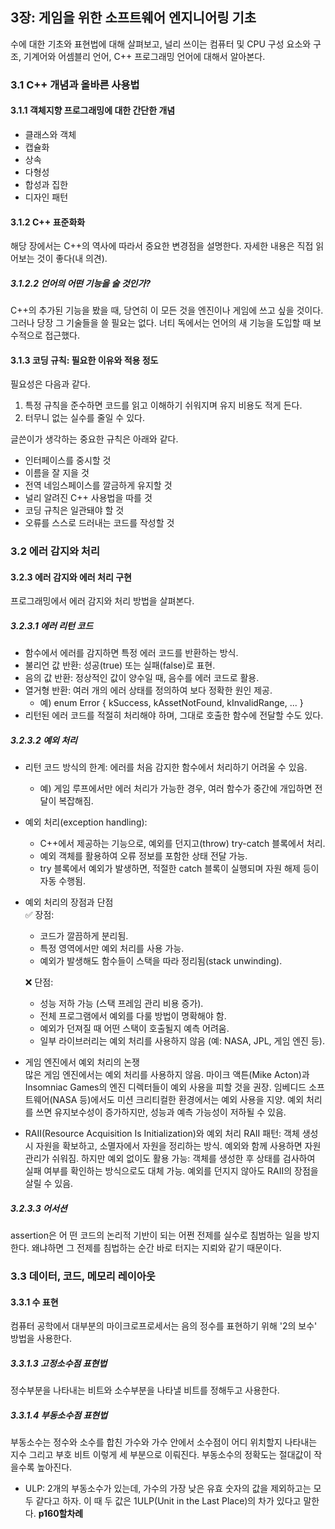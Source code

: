 ## 3장: 게임을 위한 소프트웨어 엔지니어링 기초
수에 대한 기초와 표현법에 대해 살펴보고, 널리 쓰이는 컴퓨터 및 CPU 구성 요소와 구조, 기계어와 어셈블리 언어, C++ 프로그래밍 언어에 대해서 알아본다.

### 3.1 C++ 개념과 올바른 사용법

#### 3.1.1 객체지향 프로그래밍에 대한 간단한 개념

- 클래스와 객체
- 캡슐화
- 상속
- 다형성
- 합성과 집한
- 디자인 패턴

#### 3.1.2 C++ 표준화화
해당 장에서는 C++의 역사에 따라서 중요한 변경점을 설명한다. 자세한 내용은 직접 읽어보는 것이 좋다(내 의견).

##### 3.1.2.2 언어의 어떤 기능을 술 것인가?
C++의 추가된 기능을 봤을 때, 당연히 이 모든 것을 엔진이나 게임에 쓰고 싶을 것이다. 그러나 당장 그 기술들을 쓸 필요는 없다.
너티 독에서는 언어의 새 기능을 도입할 때 보수적으로 접근했다.

#### 3.1.3 코딩 규칙: 필요한 이유와 적용 정도
필요성은 다음과 같다.
1. 특정 규칙을 준수하면 코드를 읽고 이해하기 쉬워지며 유지 비용도 적게 든다.
2. 터무니 없는 실수를 줄일 수 있다.

글쓴이가 생각하는 중요한 규칙은 아래와 같다.
- 인터페이스를 중시할 것
- 이름을 잘 지을 것
- 전역 네임스페이스를 깔금하게 유지할 것
- 널리 알려진 C++ 사용법을 따를 것
- 코딩 규칙은 일관돼야 할 것
- 오류를 스스로 드러내는 코드를 작성할 것

### 3.2 에러 감지와 처리

#### 3.2.3 에러 감지와 에러 처리 구현
프로그래밍에서 에러 감지와 처리 방법을 살펴본다.

##### 3.2.3.1 에러 리턴 코드
- 함수에서 에러를 감지하면 특정 에러 코드를 반환하는 방식.
- 불리언 값 반환: 성공(true) 또는 실패(false)로 표현.
- 음의 값 반환: 정상적인 값이 양수일 때, 음수를 에러 코드로 활용.
- 열거형 반환: 여러 개의 에러 상태를 정의하여 보다 정확한 원인 제공.
   - 예) enum Error { kSuccess, kAssetNotFound, kInvalidRange, ... }
- 리턴된 에러 코드를 적절히 처리해야 하며, 그대로 호출한 함수에 전달할 수도 있다.
##### 3.2.3.2 예외 처리
- 리턴 코드 방식의 한계: 에러를 처음 감지한 함수에서 처리하기 어려울 수 있음.
  - 예) 게임 루프에서만 에러 처리가 가능한 경우, 여러 함수가 중간에 개입하면 전달이 복잡해짐.
- 예외 처리(exception handling):
  - C++에서 제공하는 기능으로, 예외를 던지고(throw) try-catch 블록에서 처리.
  - 예외 객체를 활용하여 오류 정보를 포함한 상태 전달 가능.
  - try 블록에서 예외가 발생하면, 적절한 catch 블록이 실행되며 자원 해제 등이 자동 수행됨.

- 예외 처리의 장점과 단점  
✅ 장점:

  - 코드가 깔끔하게 분리됨.
  - 특정 영역에서만 예외 처리를 사용 가능.
  - 예외가 발생해도 함수들이 스택을 따라 정리됨(stack unwinding).
  
  ❌ 단점:

  - 성능 저하 가능 (스택 프레임 관리 비용 증가).
  - 전체 프로그램에서 예외를 다룰 방법이 명확해야 함.
  - 예외가 던져질 때 어떤 스택이 호출될지 예측 어려움.
  - 일부 라이브러리는 예외 처리를 사용하지 않음 (예: NASA, JPL, 게임 엔진 등).
- 게임 엔진에서 예외 처리의 논쟁  
많은 게임 엔진에서는 예외 처리를 사용하지 않음.
마이크 액튼(Mike Acton)과 Insomniac Games의 엔진 디렉터들이 예외 사용을 피할 것을 권장.
임베디드 소프트웨어(NASA 등)에서도 미션 크리티컬한 환경에서는 예외 사용을 지양.
예외 처리를 쓰면 유지보수성이 증가하지만, 성능과 예측 가능성이 저하될 수 있음.

- RAII(Resource Acquisition Is Initialization)와 예외 처리
RAII 패턴: 객체 생성 시 자원을 확보하고, 소멸자에서 자원을 정리하는 방식.
예외와 함께 사용하면 자원 관리가 쉬워짐.
하지만 예외 없이도 활용 가능:
객체를 생성한 후 상태를 검사하여 실패 여부를 확인하는 방식으로도 대체 가능.
예외를 던지지 않아도 RAII의 장점을 살릴 수 있음.

##### 3.2.3.3 어서션

assertion은 어 떤 코드의 논리적 기반이 되는 어쩐 전제를 실수로 침범하는 일을 방지한다. 왜냐하면 그 전제를 침법하는 순간 바로 터지는 지뢰와 같기 때문이다.

### 3.3 데이터, 코드, 메모리 레이아웃
#### 3.3.1 수 표현
컴퓨터 공학에서 대부분의 마이크로프로세서는 음의 정수를 표현하기 위해 '2의 보수' 방법을 사용한다.

##### 3.3.1.3 고정소수점 표현법

정수부분을 나타내는 비트와 소수부분을 나타낼 비트를 정해두고 사용한다.

##### 3.3.1.4 부동소수점 표현법

부동소수는 정수와 소수를 합친 가수와 가수 안에서 소수점이 어디 위치할지 나타내는 지수 그리고 부호 비트 이렇게 세 부분으로 이뤄진다.
부동소수의 정확도는 절대값이 작을수록 높아진다.
- ULP: 2개의 부동소수가 있는데, 가수의 가장 낮은 유효 숫자의 값을 제외하고는 모두 같다고 하자. 이 때 두 값은 1ULP(Unit in the Last Place)의 차가 있다고 말한다.
**p160할차례**
